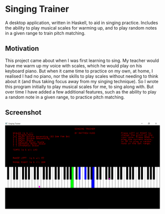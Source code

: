 # Singing Trainer
A desktop application, written in Haskell, to aid in singing practice.
Includes the ability to play musical scales for warming up, and to play random notes in a given range to train pitch matching.

## Motivation
This project came about when I was first learning to sing.
My teacher would have me warm up my voice with scales, which he would play on his keyboard piano.
But when it came time to practice on my own, at home, I realised I had no piano, nor the skills to play scales without needing to think about it (and thus taking focus away from my singing technique).
So I wrote this program initially to play musical scales for me, to sing along with.
But over time I have added a few additional features, such as the ability to play a random note in a given range, to practice pitch matching.

## Screenshot
![A screenshot of the program running](demo-screenshot.png?raw=true "Screenshot")